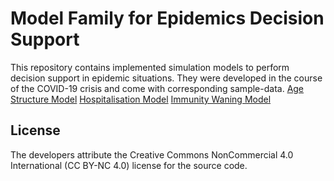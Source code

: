 # Model Family for Epidemics Decision Support
This repository contains implemented simulation models to perform decision support in epidemic situations. They were developed in the course of the COVID-19 crisis and come with corresponding sample-data.
[Age Structure Model](age_structure_model/readme.md)
[Hospitalisation Model](hospitalisation_model/readme.md)
[Immunity Waning Model](immunity_waining_model/readme.md)

## License
The developers attribute the Creative Commons NonCommercial 4.0 International (CC BY-NC 4.0) license for the source code.
